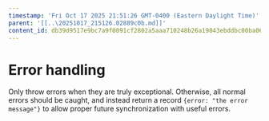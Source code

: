 ```yaml
---
timestamp: 'Fri Oct 17 2025 21:51:26 GMT-0400 (Eastern Daylight Time)'
parent: '[[..\20251017_215126.02889c0b.md]]'
content_id: db39d9517e9bc7a9f0091cf2802a5aaa710248b26a19043ebddbc00ba067bc70
---
```


# Error handling

Only throw errors when they are truly exceptional. Otherwise, all normal errors should be caught, and instead return a record `{error: "the error message"}` to allow proper future synchronization with useful errors.
